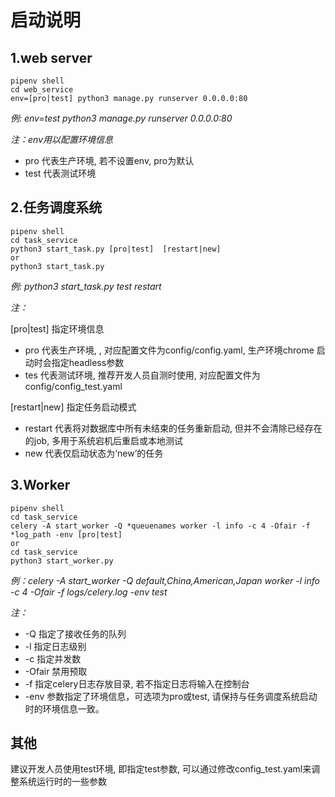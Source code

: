 # 启动说明
## 1.web server
```
pipenv shell
cd web_service
env=[pro|test] python3 manage.py runserver 0.0.0.0:80
```
*例: env=test python3 manage.py runserver 0.0.0.0:80* 

*注：env用以配置环境信息*
- pro 代表生产环境, 若不设置env, pro为默认
- test 代表测试环境


## 2.任务调度系统
```
pipenv shell
cd task_service
python3 start_task.py [pro|test]  [restart|new]
or
python3 start_task.py
```
*例: python3 start_task.py test restart* 

*注：*

[pro|test] 指定环境信息 
- pro 代表生产环境, , 对应配置文件为config/config.yaml, 生产环境chrome 启动时会指定headless参数
- tes 代表测试环境, 推荐开发人员自测时使用, 对应配置文件为config/config_test.yaml  

[restart|new] 指定任务启动模式
- restart 代表将对数据库中所有未结束的任务重新启动, 但并不会清除已经存在的job, 多用于系统宕机后重启或本地测试
- new 代表仅启动状态为‘new’的任务 

## 3.Worker
```
pipenv shell
cd task_service
celery -A start_worker -Q *queuenames worker -l info -c 4 -Ofair -f *log_path -env [pro|test]
or
cd task_service
python3 start_worker.py 
```
*例：celery -A start_worker -Q default,China,American,Japan worker -l info -c 4 -Ofair -f logs/celery.log -env test*

*注：*
- -Q 指定了接收任务的队列
- -l 指定日志级别
- -c 指定并发数
- -Ofair 禁用预取
- -f 指定celery日志存放目录, 若不指定日志将输入在控制台
- -env 参数指定了环境信息，可选项为pro或test, 请保持与任务调度系统启动时的环境信息一致。

## 其他
建议开发人员使用test环境, 即指定test参数, 可以通过修改config_test.yaml来调整系统运行时的一些参数